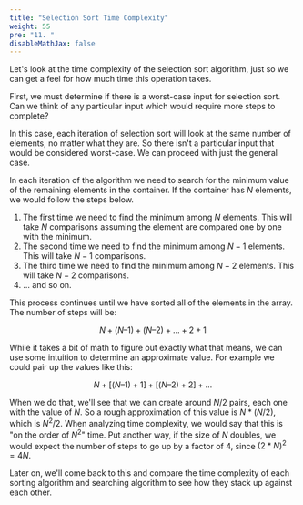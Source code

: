 ```yaml
---
title: "Selection Sort Time Complexity"
weight: 55
pre: "11. "
disableMathJax: false
---
```

Let's look at the time complexity of the selection sort algorithm, just so we can get a feel for how much time this operation takes. 

First, we must determine if there is a worst-case input for selection sort. Can we think of any particular input which would require more steps to complete? 

In this case, each iteration of selection sort will look at the same number of elements, no matter what they are. So there isn't a particular input that would be considered worst-case. We can proceed with just the general case. 

In each iteration of the algorithm we need to search for the minimum value of the remaining elements in the container. If the container has $N$ elements, we would follow the steps below.

1. The first time we need to find the minimum among $N$ elements. This will take $N$ comparisons assuming the element are compared one by one with the minimum.
1. The second time we need to find the minimum among $N - 1$ elements. This will take $N - 1$ comparisons.
1. The third time we need to find the minimum among $N - 2$ elements. This will take $N - 2$ comparisons.
1. ... and so on.

This process continues until we have sorted all of the elements in the array. The number of steps will be:

$$
N + (N – 1) + (N – 2) + … + 2 + 1
$$

While it takes a bit of math to figure out exactly what that means, we can use some intuition to determine an approximate value. For example we could pair up the values like this:

$$
N + [(N – 1) + 1] + [(N – 2) + 2] + ...
$$

When we do that, we'll see that we can create around $N / 2$ pairs, each one with the value of $N$. So a rough approximation of this value is $N * (N / 2)$, which is $N^2 / 2$. When analyzing time complexity, we would say that this is "on the order of $N^2$" time. Put another way, if the size of $N$ doubles, we would expect the number of steps to go up by a factor of $4$, since $(2 * N)^2 = 4N$. 

Later on, we'll come back to this and compare the time complexity of each sorting algorithm and searching algorithm to see how they stack up against each other.
